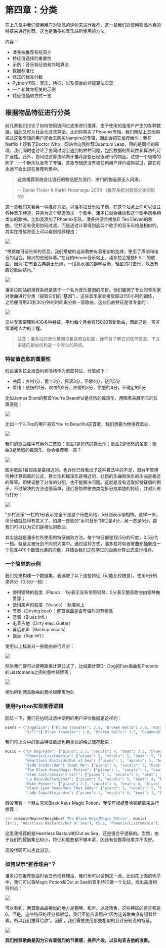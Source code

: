 第四章：分类
============

在上几章中我们使用用户对物品的评价来进行推荐，这一章我们将使用物品本身的特征来进行推荐。这也是潘多拉音乐站所使用的方法。

内容：

* 潘多拉推荐系统简介
* 特征值选择的重要性
* 示例：音乐特征值和邻域算法
* 数据标准化
* 修正的标准分数
* Python代码：音乐，特征，以及简单的邻域算法实现
* 一个和体育相关的示例
* 特征值抽取方式一览

## 根据物品特征进行分类

前几章我们讨论了如何使用协同过滤来进行推荐，由于使用的是用户产生的各种数据，因此又称为社会化过滤算法。比如你购买了Phoenix专辑，我们网站上其他购买过这张专辑的用户还会去购买Vampire的专辑，因此会把它推荐给你；我在Netflix上观看了Doctor Who，网站会向我推荐Quantum Leap，用的是同样的原理。我们同时也讨论了协同过滤会遇到的种种问题，包括数据的稀疏性和算法的可扩展性。此外，协同过滤算法倾向于推荐那些已经很流行的物品。试想一个极端的例子：一个新乐队发布了专辑，这张专辑还没有被任何用户评价或购买过，那它将永远不会出现在推荐列表中。

> **这类推荐系统会让流行的物品更为流行，冷门的物品更无人问津。**

> -- Daniel Fleder & Kartik Hosanagar 2009 《推荐系统对商品分类的影响》

这一章我们来看另一种推荐方法。以潘多拉音乐站举例，在这个站点上你可以设立各种音乐频道，只需为这个频道添加一个歌手，潘多拉就会播放和这个歌手风格相类似的歌曲。比如我添加了Phoenix乐队，潘多拉便会播放El Ten Eleven的歌曲。它并没有使用协同过滤，而是通过计算得到这两个歌手的音乐风格是相似的。其实在播放界面上可以看到推荐理由：

![](img/chapter-4/chapter-4-1.png)

“根据你目前告知的信息，我们播放的这首歌曲有着相似的旋律，使用了声响和电音的组合，即兴的吉他伴奏。”在我的Hiromi音乐站上，潘多拉会播放E.S.T.的歌曲，因为“它有着古典爵士乐风，一段高水准的钢琴独奏，轻盈的打击乐，以及有趣的歌曲结构。”

![](img/chapter-4/chapter-4-2.png)

潘多拉网站的推荐系统是基于一个名为音乐基因的项目。他们雇佣了专业的音乐家对歌曲进行分类（提取它们的“基因”）。这些音乐家会接受超过150小时的训练，之后便可用20到30分钟的时间来分析一首歌曲。这些乐曲特征是很专业的：

![](img/chapter-4/chapter-4-3.png)

这些专家要甄别400多种特征，平均每个月会有15000首新歌曲，因此这是一项非常消耗人力的工程。

> 注意：潘多拉的音乐基因项目是商业机密，我不曾了解它的任何信息。下文讲述的是如何构造一个类似的系统。

### 特征值选取的重要性

假设潘多拉会用曲风和情绪作为歌曲特征，分值如下：

* 曲风：乡村1分，爵士2分，摇滚3分，圣歌4分，饶舌5分
* 情绪：悲伤的1分，欢快的2分，热情的3分，愤怒的4分，不确定的5分

比如James Blunt的那首You're Beautiful是悲伤的摇滚乐，用图表来展示它的位置便是：

![](img/chapter-4/chapter-4-4.png)

比如一个叫Tex的用户喜欢You're Beautiful这首歌，我们想要为他推荐歌曲。

![](img/chapter-4/chapter-4-5.png)

我们的歌曲库中有另外三首歌：歌曲1是悲伤的爵士乐；歌曲2是愤怒的圣歌；歌曲3是愤怒的摇滚乐。你会推荐哪一首？

![](img/chapter-4/chapter-4-6.png)

图中歌曲1看起来是最相近的。也许你已经看出了这种算法中的不足，因为不管用何种计算距离的公式，爵士乐和摇滚乐是相近的，悲伤的乐曲和快乐的乐曲是相近的等等。即使调整了分值的分配，也不能解决问题。这就是没有选取好特征值的例子。不过解决的方法也很简单，我们将每种歌曲类型拆分成单独的特征，并对此进行打分：

![](img/chapter-4/chapter-4-7.png)

“乡村音乐”一栏的1分表示完全不是这个乐曲风格，5分则表示很相符。这样一来，评分值就显得有意义了。如果一首歌的“乡村音乐”特征是4分，另一首是5分，那我们可以认为它们是相似的歌曲。

其实这就是潘多拉所使用的特征抽取方法。每个特征都是1到5分的尺度，0.5分为一档。特征会被分到不同的大类中。通过这种方式，潘多拉将每首歌曲都抽象成一个包含400个数值元素的向量，并结合我们之前学过的距离计算公式进行推荐。

### 一个简单的示例

我们先来构建一个数据集，我选取了以下这些特征（可能比较随意），使用5分制来评分（0.5分一档）：

* 使用钢琴的程度（Piano）：1分表示没有使用钢琴，5分表示整首歌曲由钢琴曲贯穿；
* 使用美声的程度（Vocals）：标准同上
* 节奏（Driving beat）：整首歌曲是否有强烈的节奏感
* 蓝调（Blues infl.）
* 电音吉他（Dirty elec. Guitar）
* 幕后和声（Backup vocals）
* 饶舌（Rap infl.）

使用以上标准对一些歌曲进行评分：

![](img/chapter-4/chapter-4-8.png)

然后我们便可以使用距离计算公式了，比如要计算Dr. Dog的Fate歌曲和Phoenix的Lisztomania之间的曼哈顿距离：

![](img/chapter-4/chapter-4-9.png)

相加得到两首歌曲的曼哈顿距离为9。

### 使用Python实现推荐逻辑

回忆一下，我们在协同过滤中使用的用户评价数据是这样的：

```python
users = {"Angelica": {"Blues Traveler": 3.5, "Broken Bells": 2.0, "Norah Jones": 4.5, "Phoenix": 5.0, "Slightly Stoopid": 1.5, "The Strokes": 2.5, "Vampire Weekend": 2.0},
         "Bill":{"Blues Traveler": 2.0, "Broken Bells": 3.5, "Deadmau5": 4.0, "Phoenix": 2.0, "Slightly Stoopid": 3.5, "Vampire Weekend": 3.0}}
```

我们将上文中的歌曲特征数据也用类似的格式储存起来：

```python
music = {"Dr Dog/Fate": {"piano": 2.5, "vocals": 4, "beat": 3.5, "blues": 3, "guitar": 5, "backup vocals": 4, "rap": 1},
         "Phoenix/Lisztomania": {"piano": 2, "vocals": 5, "beat": 5, "blues": 3, "guitar": 2, "backup vocals": 1, "rap": 1},
         "Heartless Bastards/Out at Sea": {"piano": 1, "vocals": 5, "beat": 4, "blues": 2, "guitar": 4, "backup vocals": 1, "rap": 1},
         "Todd Snider/Don't Tempt Me": {"piano": 4, "vocals": 5, "beat": 4, "blues": 4, "guitar": 1, "backup vocals": 5, "rap": 1},
         "The Black Keys/Magic Potion": {"piano": 1, "vocals": 4, "beat": 5, "blues": 3.5, "guitar": 5, "backup vocals": 1, "rap": 1},
         "Glee Cast/Jessie's Girl": {"piano": 1, "vocals": 5, "beat": 3.5, "blues": 3, "guitar":4, "backup vocals": 5, "rap": 1},
         "La Roux/Bulletproof": {"piano": 5, "vocals": 5, "beat": 4, "blues": 2, "guitar": 1, "backup vocals": 1, "rap": 1},
         "Mike Posner": {"piano": 2.5, "vocals": 4, "beat": 4, "blues": 1, "guitar": 1, "backup vocals": 1, "rap": 1},
         "Black Eyed Peas/Rock That Body": {"piano": 2, "vocals": 5, "beat": 5, "blues": 1, "guitar": 2, "backup vocals": 2, "rap": 4},
         "Lady Gaga/Alejandro": {"piano": 1, "vocals": 5, "beat": 3, "blues": 2, "guitar": 1, "backup vocals": 2, "rap": 1}}
```

假设我有一个朋友喜欢Black Keys Magic Potion，我便可根据曼哈顿距离来进行推荐：

```python
>>> computeNearestNeighbor('The Black Keys/Magic Potion', music)
[(4.5, 'Heartless Bastards/Out at Sea'), (5.5, 'Phoenix/Lisztomania'), (6.5, 'Dr Dog/Fate'), (8.0, "Glee Cast/Jessie's Girl"), (9.0, 'Mike Posner'), (9.5, 'Lady Gaga/Alejandro'), (11.5, 'Black Eyed Peas/Rock That Body'), (11.5, 'La Roux/Bulletproof'), (13.5, "Todd Snider/Don't Tempt Me")]
```

这里我推荐的是Heartless Bastard的Out as Sea，还是很合乎逻辑的。当然，由于我们的数据集比较小，特征和歌曲都不够丰富，因此有些推荐结果并不太好。

这段代码可以[点此浏览](code/chapter-4/filteringdata.py)。

### 如何显示“推荐理由”？

潘多拉在推荐歌曲时会显示推荐理由，我们也可以做到这一点。比如在上面的例子中，我们可以将Magic Potion和Out at Sea的音乐特征做一个比较，找出高度相符的点：

![](img/chapter-4/chapter-4-10.png)

可以看到，两首歌曲最相似的地方是钢琴、和声、以及饶舌，这些特征的差异都是0。但是，这些特征的评分都很低，我们不能告诉用户“因为这首歌曲没有钢琴伴奏，所以我们推荐给你”。因此，我们需要使用那些相似的且评分较高的特征。

![](img/chapter-4/chapter-4-11.png)

**我们推荐歌曲是因为它有着强烈的节奏感，美声片段，以及电音吉他的演奏。**
